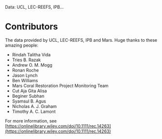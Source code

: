 Data: UCL, LEC-REEFS, IPB...

# Contributors

The data provided by UCL, LEC-REEFS, IPB and Mars.
Huge thanks to these amazing people:

- Rindah Talitha Vida
- Tries B. Razak
- Andrew O. M. Mogg
- Ronan Roche
- Jason Lynch
- Ben Williams
- Mars Coral Restoration Project Monitoring Team
- Cut Aja Gita Alisa
- Beginer Subhan
- Syamsul B. Agus
- Nicholas A. J. Graham
- Timothy A. C. Lamont

For more information, see [https://onlinelibrary.wiley.com/doi/10.1111/rec.14263](https://onlinelibrary.wiley.com/doi/10.1111/rec.14263)
